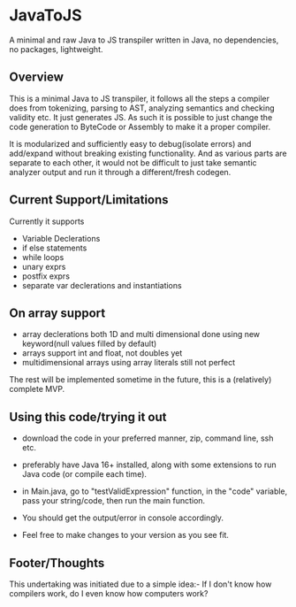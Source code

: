 # JavaToJS
A minimal and raw Java to JS transpiler written in Java, no dependencies, no packages, lightweight.

## Overview
This is a minimal Java to JS transpiler, it follows all the steps a compiler does from tokenizing, parsing to AST, 
analyzing semantics and checking validity etc. It just generates JS. As such it is possible to just change the 
code generation to ByteCode or Assembly to make it a proper compiler.

It is modularized and sufficiently easy to debug(isolate errors) and add/expand without breaking existing functionality. 
And as various parts are separate to each other, it would not be difficult to just take semantic analyzer output and 
run it through a different/fresh codegen.

## Current Support/Limitations
Currently it supports 
- Variable Declerations 
- if else statements 
- while loops 
- unary exprs 
- postfix exprs 
- separate var declerations and instantiations 

## On array support
- array declerations both 1D and multi dimensional done using new keyword(null values filled by default)
- arrays support int and float, not doubles yet
- multidimensional arrays using array literals still not perfect

The rest will be implemented sometime in the future, this is a (relatively) complete MVP.

## Using this code/trying it out
- download the code in your preferred manner, zip, command line, ssh etc.
- preferably have Java 16+ installed, along with some extensions to run Java code (or compile each time).
- in Main.java, go to "testValidExpression" function, in the "code" variable, pass your string/code, then run the main function.
- You should get the output/error in console accordingly.

- Feel free to make changes to your version as you see fit. 

## Footer/Thoughts
This undertaking was initiated due to a simple idea:-
If I don't know how compilers work, do I even know how computers work?
